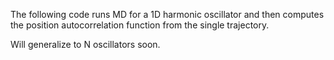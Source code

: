The following code runs MD for a 1D harmonic oscillator and then computes the position autocorrelation function from the single trajectory.

Will generalize to N oscillators soon.
